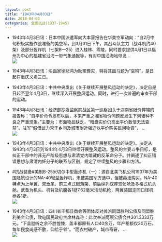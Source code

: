 ```yaml
---
layout: post
title: "1943年04月03日"
date: 2018-04-03
categories: 全面抗战(1937-1945)
---
```


<meta name="referrer" content="no-referrer" />

- 1943年4月3日讯：日本中国派遣军向大本营报告在华美空军动向：“自2月中旬积极实施作战准备的美空军，到3月31日下午，其战斗队主力（战斗机约40架）及部分轰炸机（七架B—25）进入桂林、零陵，同时要求提供4月1日以福州为中心的福建省沿海一带气象通报等，有对中国沿海地带发 ... <br/><img src="https://wx4.sinaimg.cn/large/aca367d8ly1fpzte7biytj20c809z0su.jpg" />

- 1943年4月3日讯：名画家徐悲鸿为助赈豫灾，特将其画马题为“哀鸣”，是日起在重庆义卖三日。 

- 1943年4月3日讯：中共中央发出《关于继续开展整风运动的决定》，决定自是日起至翌年4月3日，继续深入开展整风运动。同时，进行一次普遍的审查干部的运动。 

- 1943年4月3日讯：经济部抄发监察院战区第一巡察团关于湖南省限价弊端的报告称：“自平价命令发布以后，本来严重之湘省物价问题反发生下列诸种不良之严重现象。”主要为：市面物品缺乏，“暗盘实价仍高出平价数倍无法查禁”。驻军“假借武力常于乡间及城市附近强迫以平价购买民间物资”， ... <br/><img src="https://wx4.sinaimg.cn/large/aca367d8ly1fpzmgy8ic0j20c80cwmxb.jpg" />

- 1943年4月3日讯：中共中央发出《关于继续开展整风运动的决定》。决定从1943年4月3日到1944年4月3日继续开展整风运动。整风的主要斗争目标，是纠正干部中的非无产阶级思想与肃清党内暗藏的反革命分子。并阐述了纠正错误思想与肃清内奸分子的联系与区别，规定了继续整风的步骤和方法。 

- #抗战装备#美制B-25米切尔中型轰炸机（一）：源自北美飞机公司1937年为美国陆航设计的NA-40轻型轰炸机，未被美国军方选中，但被英法购买。NA-40特点为上单翼、双垂尾、前三点式起落架、前后纵列双座驾驶舱及多格式机头舱。武备为机头、机背及机腹各1挺7.62毫米活动机枪，两翼装固定同口径机枪各1挺。 <br/><img src="https://wx4.sinaimg.cn/large/aca367d8ly1fpz8l93188j20e009q75x.jpg" />

- 1943年4月3日讯：四川省丰都县商会等团体反对摊派同盟胜利公债及同盟胜利美金公债，致电国民政府主席林森称：此次奉派两项公债合共301.3333万元。“下县逖听之余不胜惶悚，盖丰都原有人口40余万，年产租额仅30万石，每年民食尚感不敷，仰给于邻”。“而农村破产，城市奇窘， ... <br/><img src="https://wx2.sinaimg.cn/large/aca367d8ly1fpz54cuhimj20c80bx74g.jpg" />

